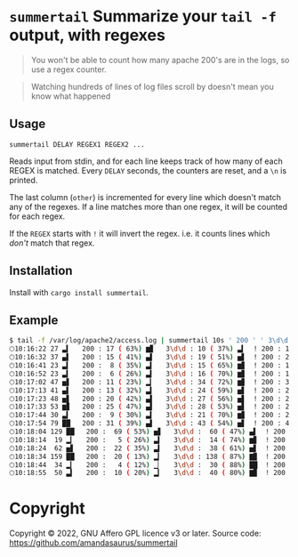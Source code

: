 # `summertail` Summarize your `tail -f` output, with regexes

> You won't be able to count how many apache 200's are in the logs, so use a regex counter.

> Watching hundreds of lines of log files scroll by doesn't mean you know what happened

## Usage

`summertail DELAY REGEX1 REGEX2 ...`

Reads input from stdin, and for each line keeps track of how many of each REGEX is matched. Every `DELAY` seconds, the counters are reset, and a `\n` is printed.

The last column (`other`) is incremented for every line which doesn't match any of the regexes. If a line matches more than one regex, it will be counted for each regex.

If the `REGEX` starts with `!` it will invert the regex. i.e. it counts lines which _don't_ match that regex.

## Installation

Install with `cargo install summertail`.

## Example

```bash
$ tail -f /var/log/apache2/access.log | summertail 10s ' 200 ' ' 3\d\d ' \!' 200 '
🕛︎10:16:22 27 ▃▍   200 : 17 ( 63%) ▆▊   3\d\d : 10 ( 37%) ▃▍  ! 200 : 10 ( 37%) ▃▍  other:  0 (  0%)     
🕛︎10:16:32 37 ▄▌   200 : 15 ( 41%) ▄▌   3\d\d : 19 ( 51%) ▅▋  ! 200 : 22 ( 59%) ▅▋  other:  0 (  0%)     
🕚︎10:16:41 23 ▃▍   200 :  8 ( 35%) ▃▍   3\d\d : 15 ( 65%) ▆▊  ! 200 : 15 ( 65%) ▆▊  other:  0 (  0%)     
🕛︎10:16:52 23 ▃▍   200 :  6 ( 26%) ▃▍   3\d\d : 16 ( 70%) ▆▊  ! 200 : 17 ( 74%) ▆▊  other:  0 (  0%)     
🕛︎10:17:02 47 ▅▋   200 : 11 ( 23%) ▂▎   3\d\d : 34 ( 72%) ▆▊  ! 200 : 36 ( 77%) ▇▉  other:  0 (  0%)     
🕛︎10:17:13 41 ▄▌   200 : 13 ( 32%) ▃▍   3\d\d : 24 ( 59%) ▅▋  ! 200 : 28 ( 68%) ▆▊  other:  0 (  0%)     
🕛︎10:17:23 48 ▅▋   200 : 20 ( 42%) ▄▌   3\d\d : 27 ( 56%) ▅▋  ! 200 : 28 ( 58%) ▅▋  other:  0 (  0%)     
🕛︎10:17:33 53 ▆▊   200 : 25 ( 47%) ▄▌   3\d\d : 28 ( 53%) ▅▋  ! 200 : 28 ( 53%) ▅▋  other:  0 (  0%)     
🕛︎10:17:44 30 ▃▍   200 :  9 ( 30%) ▃▍   3\d\d : 21 ( 70%) ▆▊  ! 200 : 21 ( 70%) ▆▊  other:  0 (  0%)     
🕛︎10:17:54 79 ██   200 : 31 ( 39%) ▄▌   3\d\d : 43 ( 54%) ▅▋  ! 200 : 48 ( 61%) ▅▋  other:  0 (  0%)     
🕛︎10:18:04 129 ██   200 :  69 ( 53%) ▅▋   3\d\d :  60 ( 47%) ▄▌  ! 200 :  60 ( 47%) ▄▌  other:   0 (  0%)     
🕛︎10:18:14  19 ▂▎   200 :   5 ( 26%) ▃▍   3\d\d :  14 ( 74%) ▆▊  ! 200 :  14 ( 74%) ▆▊  other:   0 (  0%)     
🕚︎10:18:24  62 ▅▋   200 :  22 ( 35%) ▃▍   3\d\d :  38 ( 61%) ▅▋  ! 200 :  40 ( 65%) ▆▊  other:   0 (  0%)     
🕚︎10:18:34 159 ██   200 :  20 ( 13%) ▂▎   3\d\d : 138 ( 87%) ▇▉  ! 200 : 139 ( 87%) ▇▉  other:   0 (  0%)     
🕛︎10:18:44  34 ▂▎   200 :   4 ( 12%) ▁▏   3\d\d :  30 ( 88%) ██  ! 200 :  30 ( 88%) ██  other:   0 (  0%)     
🕛︎10:18:55  50 ▃▍   200 :  10 ( 20%) ▂▎   3\d\d :  40 ( 80%) ▇▉  ! 200 :  40 ( 80%) ▇▉  other:   0 (  0%)
```

# Copyright

Copyright © 2022, GNU Affero GPL licence v3 or later.
Source code: https://github.com/amandasaurus/summertail
